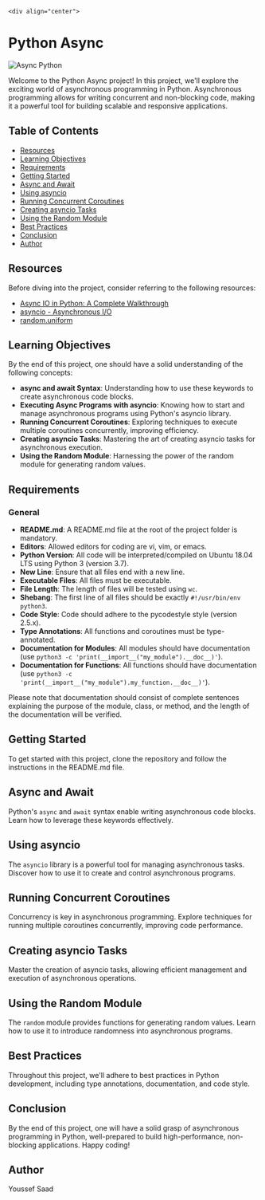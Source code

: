 	<div align="center">
  <h1>Python Async</h1>
  <img src="https://i.ytimg.com/vi/_VJbuMmfCEE/maxresdefault.jpg" alt="Async Python">
</div>

Welcome to the Python Async project! In this project, we'll explore the exciting world of asynchronous programming in Python. Asynchronous programming allows for writing concurrent and non-blocking code, making it a powerful tool for building scalable and responsive applications.

## Table of Contents

- [Resources](#resources)
- [Learning Objectives](#learning-objectives)
- [Requirements](#requirements)
- [Getting Started](#getting-started)
- [Async and Await](#async-and-await)
- [Using asyncio](#using-asyncio)
- [Running Concurrent Coroutines](#running-concurrent-coroutines)
- [Creating asyncio Tasks](#creating-asyncio-tasks)
- [Using the Random Module](#using-the-random-module)
- [Best Practices](#best-practices)
- [Conclusion](#conclusion)
- [Author](#author)


## Resources

Before diving into the project, consider referring to the following resources:

- [Async IO in Python: A Complete Walkthrough](link_to_resource1)
- [asyncio - Asynchronous I/O](link_to_resource2)
- [random.uniform](link_to_resource3)

## Learning Objectives

By the end of this project, one should have a solid understanding of the following concepts:

- **async and await Syntax**: Understanding how to use these keywords to create asynchronous code blocks.
- **Executing Async Programs with asyncio**: Knowing how to start and manage asynchronous programs using Python's asyncio library.
- **Running Concurrent Coroutines**: Exploring techniques to execute multiple coroutines concurrently, improving efficiency.
- **Creating asyncio Tasks**: Mastering the art of creating asyncio tasks for asynchronous execution.
- **Using the Random Module**: Harnessing the power of the random module for generating random values.

## Requirements

### General

- **README.md**: A README.md file at the root of the project folder is mandatory.
- **Editors**: Allowed editors for coding are vi, vim, or emacs.
- **Python Version**: All code will be interpreted/compiled on Ubuntu 18.04 LTS using Python 3 (version 3.7).
- **New Line**: Ensure that all files end with a new line.
- **Executable Files**: All files must be executable.
- **File Length**: The length of files will be tested using `wc`.
- **Shebang**: The first line of all files should be exactly `#!/usr/bin/env python3`.
- **Code Style**: Code should adhere to the pycodestyle style (version 2.5.x).
- **Type Annotations**: All functions and coroutines must be type-annotated.
- **Documentation for Modules**: All modules should have documentation (use `python3 -c 'print(__import__("my_module").__doc__)'`).
- **Documentation for Functions**: All functions should have documentation (use `python3 -c 'print(__import__("my_module").my_function.__doc__)'`).

Please note that documentation should consist of complete sentences explaining the purpose of the module, class, or method, and the length of the documentation will be verified.

## Getting Started

To get started with this project, clone the repository and follow the instructions in the README.md file.

## Async and Await

Python's `async` and `await` syntax enable writing asynchronous code blocks. Learn how to leverage these keywords effectively.

## Using asyncio

The `asyncio` library is a powerful tool for managing asynchronous tasks. Discover how to use it to create and control asynchronous programs.

## Running Concurrent Coroutines

Concurrency is key in asynchronous programming. Explore techniques for running multiple coroutines concurrently, improving code performance.

## Creating asyncio Tasks

Master the creation of asyncio tasks, allowing efficient management and execution of asynchronous operations.

## Using the Random Module

The `random` module provides functions for generating random values. Learn how to use it to introduce randomness into asynchronous programs.

## Best Practices

Throughout this project, we'll adhere to best practices in Python development, including type annotations, documentation, and code style.

## Conclusion

By the end of this project, one will have a solid grasp of asynchronous programming in Python, well-prepared to build high-performance, non-blocking applications. Happy coding!

## Author
Youssef Saad 
